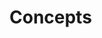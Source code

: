 <!--
 * @Author: zhuxilong@bytedance.com
 * @Date: 2022-08-25 15:04:51
 * @LastEditors: zhuxilong@bytedance.com
 * @LastEditTime: 2022-08-25 15:22:24
 * @Description: Entry
-->
# Concepts

